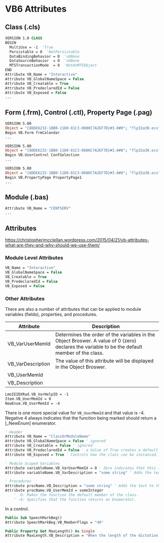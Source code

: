 # VB6 Attributes

## Class (.cls)

```vb
VERSION 1.0 CLASS
BEGIN
  MultiUse = -1  'True
  Persistable = 0  'NotPersistable
  DataBindingBehavior = 0  'vbNone
  DataSourceBehavior  = 0  'vbNone
  MTSTransactionMode  = 0  'NotAnMTSObject
END
Attribute VB_Name = "Interactive"
Attribute VB_GlobalNameSpace = False
Attribute VB_Creatable = True
Attribute VB_PredeclaredId = False
Attribute VB_Exposed = False
...
```

## Form (.frm), Control (.ctl), Property Page (.pag)

```vb
VERSION 5.00
Object = "{8DDE6232-1BB0-11D0-81C3-0080C7A2EF7D}#3.0#0"; "flp32a30.ocx"
Begin VB.Form frmCalendar
...
```

```vb
VERSION 5.00
Object = "{8DDE6232-1BB0-11D0-81C3-0080C7A2EF7D}#3.0#0"; "flp32a30.ocx"
Begin VB.UserControl ConfSelection
...
```

```vb
VERSION 5.00
Object = "{8DDE6232-1BB0-11D0-81C3-0080C7A2EF7D}#3.0#0"; "flp32a30.ocx"
Begin VB.PropertyPage PropertyPage1
...
```

## Module (.bas)

```vb
Attribute VB_Name = "CENTSERV"
...
```

## Attributes

https://christopherjmcclellan.wordpress.com/2015/04/21/vb-attributes-what-are-they-and-why-should-we-use-them/

### Module Level Attributes

```vb
VB_Name = "Interactive"
VB_GlobalNameSpace = False
VB_Creatable = True
VB_PredeclaredId = False
VB_Exposed = False
```

### Other Attributes

There are also a number of attributes that can be applied to module variables (fields), properties, and procedures.

| Attribute | Description |
| --------- | ----------- |
|VB_VarUserMemId|     Determines the order of the variables in the Object Broswer. A value of 0 (zero) declares the variable to be the default member of the class.|
|VB_VarDescription|   The value of this attribute will be displayed in the Object Broswer.|
|VB_UserMemId| |
VB_Description| |

```vb
LmoIEIDXRad.VB_VarHelpID = -1
Item.VB_UserMemId = 0
NewEnum.VB_UserMemId = -4
```

There is one more special value for `VB_UserMemId` and that value is -4.
Negative 4 always indicates that the function being marked should return
a [_NewEnum] enumerator.

```vb
' Header
Attribute VB_Name = "ClassOrModuleName"
Attribute VB_GlobalNameSpace = False ' ignored
Attribute VB_Creatable = False ' ignored
Attribute VB_PredeclaredId = False ' a Value of True creates a default global instance
Attribute VB_Exposed = True ' Controls how the class can be instanced.

' Module Scoped Variables
Attribute variableName.VB_VarUserMemId = 0 ' Zero indicates that this is the default member of the class.
Attribute variableName.VB_VarDescription = "some string" ' Adds the text to the Object Browser information for this variable.

' Procedures
Attribute procName.VB_Description = "some string" ' Adds the text to the Object Browser information for the procedure.
Attribute procName.VB_UserMemId = someInteger
    '  0: Makes the function the default member of the class.
    ' -4: Specifies that the function returns an Enumerator.
```

In a control.

```vb
Public Sub SpeechMarkBeg()
Attribute SpeechMarkBeg.VB_MemberFlags = "40"

Public Property Get MaxLength() As Single
Attribute MaxLength.VB_Description = "When the length of the dictation hits this number (in minutes) then the system stops recording and asks the user if he/she wants to proceed."
```
